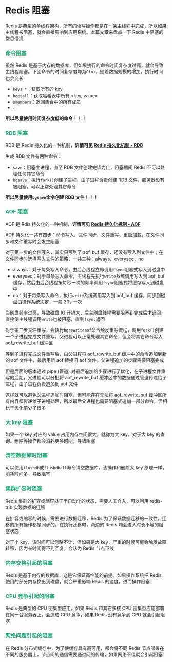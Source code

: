 # Redis 阻塞

Redis 是典型的单线程架构，所有的读写操作都是在一条主线程中完成，所以如果主线程被阻塞，就会直接影响到应用系统。本篇文章来盘点一下 Redis 中阻塞的常见情况

### <font color='#1FA774'>命令阻塞</font>

虽然 Redis 是基于内存的数据库，但如果执行的命令时间复杂度过高，就会导致主线程阻塞。下面命令的时间复杂度均为`O(n)`，随着数据规模的增加，执行时间也会变长

- `keys *`：获取所有的 key 
- `hgetall`：获取哈希表中所有 <key, value>
- `smembers`：返回集合中的所有成员
- ...

**所以尽量使用时间复杂度低的命令！！！**

### <font color='#1FA774'>RDB 阻塞</font>

RDB 是 Redis 持久化的一种机制，**详情可见 [Redis 持久化机制 - RDB](./Redis持久化机制.html#rdb)**

生成 RDB 文件有两种命令：

- `save`：阻塞主进程，直至 RDB 文件创建完毕为止，阻塞期间 Redis 不可以处理任何其它命令
- `bgsave`：执行`fork()`创建子进程，由子进程负责创建 RDB 文件，服务器没有被阻塞，可以正常处理其它命令

**所以尽量使用`bgsave`命令创建 RDB 文件！！！**

### <font color='#1FA774'>AOF 阻塞</font>

AOF 是 Rdis 持久化的一种机制，**详情可见 [Redis 持久化机制 - AOF](./Redis持久化机制.html#aof)**

AOF 持久化一共有四步：命令写入、文件同步、文件重写、重启加载，在文件同步和文件重写时会发生阻塞

对于第一步的文件写入，其实只写到了 aof_buf 缓存，还没有写入到文件中；在文件同步时选择写入文件的策略，一共三种：always、everysec、no

- always：对于每条写入命令，由后台线程立即调用`fsync`阻塞式写入到磁盘中
- everysec：对于每条写入命令，主线程先执行`write`系统调用写入到 aof_buf 缓存，然后由后台线程按每秒一次的频率调用`fsync`阻塞式将缓存写入到磁盘中
- no：对于每条写入命令，执行`write`系统调用写入到 aof_buf 缓存，同步到磁盘由操作系统决定，一般 30s 一次

当刷盘频率过高，导致磁盘 IO 开销大，后台刷盘线程需要阻塞到完成后才返回，直接使主线程调用`write`也被阻塞，直到`fsync`返回

对于第三步文件重写，会执行`bgrewriteaof`命令触发重写流程，调用`fork()`创建一个子进程完成文件重写，父进程可以正常处理其它命令，但会将其它命令写入 aof_rewrite_buf 缓冲区

等到子进程完成文件重写后，由父进程将 aof_rewrite_buf 缓冲中的命令追加到新的 aof 文件中，最后用新 aof 替换旧 aof 文件。父进程追加的步骤需要阻塞完成

但是后面的版本通过 pipe (管道) 对最后追加的步骤进行了优化，在子进程文件重写的后期，父进程可以分批将 aof_rewrite_buf 缓冲区中的数据通过管道传递给子进程，由子进程负责追加到 aof 文件

这样就可以避免父进程追加时阻塞，但可能存在无法将 aof_rewrite_buf 缓冲区所有内容都传递给子进程处理，所以最后父进程也需要阻塞式追加一部分命令，但相比于优化前少了很多

### <font color='#1FA774'>大 key 阻塞</font>

如果一个 key 对应的 value 占用内存空间很大，就称为大 key。对于大 key 的查询、删除等操作都会消耗更多时间，导致阻塞

### <font color='#1FA774'>清空数据库时阻塞</font>

可以使用`flushdb`或`flushdball`命令清空数据库，该操作和删除大 key 原理一样，消耗时间多，导致阻塞

### <font color='#1FA774'>集群扩容时阻塞</font>

Redis 集群的扩容或缩容处于半自动化的状态，需要人工介入，可以利用 redis-trib 实现数据的迁移

在扩容或缩容的时候，需要进行数据迁移，Redis 为了保证数据迁移的一致性，迁移的所有操作都是同步的。在执行迁移时，两边的 Redis 均会进入时长不等的阻塞状态

对于小 key，该时间可以忽略不计，但如果是大 key，严重的时候可能会触发故障转移，因为长时间得不到回复，会认为 Redis 节点下线

### <font color='#1FA774'>内存交换引起的阻塞</font>

Redis 是基于内存的数据库，这是它保证高性能的前提。如果操作系统把 Redis 使用的部分内存换出到磁盘，就会严重影响 Redis 的速度，进而操作阻塞

### <font color='#1FA774'>CPU 竞争引起的阻塞</font>

Redis 是典型的 CPU 密集型应用，如果 Redis 和其它多核 CPU 密集型应用部署在同一台服务器上，会造成 CPU 竞争，如果 Redis 没有竞争到 CPU 就会引起阻塞

### <font color='#1FA774'>网络问题引起的阻塞</font>

在 Redis 分布式缓存中，为了使缓存具有高可用，都会将不同 Redis 节点部署在不同的服务器上，节点间的通信需要通过网络传输，如果网络不佳就会引起阻塞